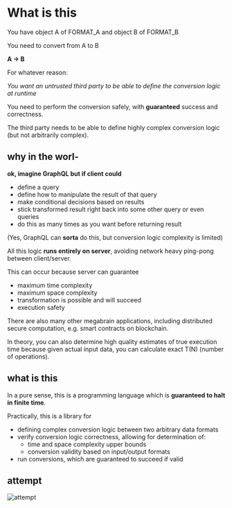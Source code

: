# What is this

You have object A of FORMAT_A and object B of FORMAT_B

You need to convert from A to B

**A -> B**

For whatever reason:

*You want an untrusted third party to be able to define the conversion logic at runtime*

You need to perform the conversion safely, with **guaranteed** success and correctness.

The third party needs to be able to define highly complex conversion logic (but not arbitrarily complex).

## why in the worl-

**ok, imagine GraphQL but if client could**

- define a query
- define how to manipulate the result of that query
- make conditional decisions based on results
- stick transformed result right back into some other query or even queries
- do this as many times as you want before returning result

(Yes, GraphQL can **sorta** do this, but conversion logic complexity is limited)

All this logic **runs entirely on server**, avoiding network heavy ping-pong between client/server.

This can occur because server can guarantee
- maximum time complexity
- maximum space complexity
- transformation is possible and will succeed
- execution safety

There are also many other megabrain applications, including distributed secure computation, e.g. smart contracts on blockchain.

In theory, you can also determine high quality estimates of true execution time because
given actual input data, you can calculate exact T(N) (number of operations). 

## what is this

In a pure sense, this is a programming language which is **guaranteed to halt in finite time**.

Practically, this is a library for
- defining complex conversion logic between two arbitrary data formats
- verify conversion logic correctness, allowing for determination of:
    - time and space complexity upper bounds
    - conversion validity based on input/output formats
- run conversions, which are guaranteed to succeed if valid



## attempt

![attempt](https://www.cs.utexas.edu/~angg/attempt.png)
